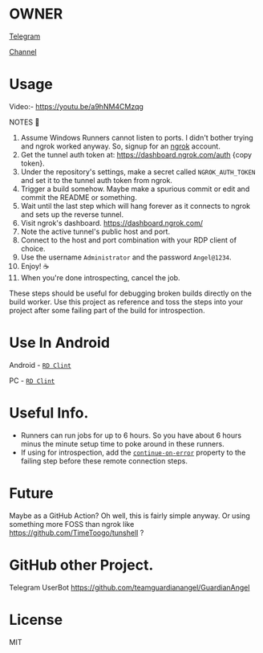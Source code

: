 # OWNER 
[Telegram](http://t.me/crackingprofessor)

[Channel](http://t.me/teamguardianangel)
# Usage

Video:- https://youtu.be/a9hNM4CMzqg

NOTES 📝
1. Assume Windows Runners cannot listen to ports. I didn't bother trying and ngrok worked anyway. So, signup for an [ngrok] account.
2. Get the tunnel auth token at: https://dashboard.ngrok.com/auth {copy token}.
3. Under the repository's settings, make a secret called `NGROK_AUTH_TOKEN` and set it to the tunnel auth token from ngrok.
4. Trigger a build somehow. Maybe make a spurious commit or edit and commit the README or something.
5. Wait until the last step which will hang forever as it connects to ngrok and sets up the reverse tunnel.
6. Visit ngrok's dashboard. https://dashboard.ngrok.com/
7. Note the active tunnel's public host and port.
8. Connect to the host and port combination with your RDP client of choice.
9. Use the username `Administrator` and the password `Angel@1234`.
10. Enjoy! ☕
11. When you're done introspecting, cancel the job.

These steps should be useful for debugging broken builds directly on the build worker. Use this project as reference and toss the steps into your project after some failing part of the build for introspection.

# Use In Android
Android - [`RD Clint`](https://play.google.com/store/apps/details?id=com.microsoft.rdc.androidx) 

PC - [`RD Clint`](https://www.microsoft.com/en-us/p/microsoft-remote-desktop/9wzdncrfj3ps?activetab=pivot:overviewtab) 

# Useful Info. 

* Runners can run jobs for up to 6 hours. So you have about 6 hours minus the minute setup time to poke around in these runners.
* If using for introspection, add the [`continue-on-error`](https://help.github.com/en/actions/automating-your-workflow-with-github-actions/workflow-syntax-for-github-actions) property to the failing step before these remote connection steps.

# Future

Maybe as a GitHub Action? Oh well, this is fairly simple anyway. Or using something more FOSS than ngrok like https://github.com/TimeToogo/tunshell ?

# GitHub other Project. 

Telegram UserBot
https://github.com/teamguardianangel/GuardianAngel

# License

MIT

[ngrok]: https://ngrok.com/
